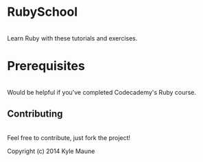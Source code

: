 # RubySchool
<br>Learn Ruby with these tutorials and exercises.

# Prerequisites 
<br>Would be helpful if you've completed Codecademy's Ruby course.

## Contributing
<br>Feel free to contribute, just fork the project!

Copyright (c) 2014 Kyle Maune
